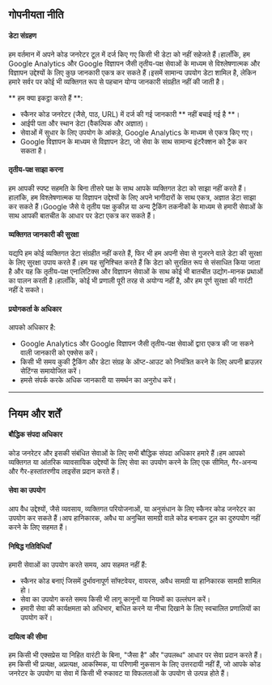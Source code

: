 ## गोपनीयता नीति

#### डेटा संग्रहण
हम वर्तमान में अपने कोड जनरेटर टूल में दर्ज किए गए किसी भी डेटा को नहीं सहेजते हैं।हालाँकि, हम Google Analytics और Google विज्ञापन जैसी तृतीय-पक्ष सेवाओं के माध्यम से विश्लेषणात्मक और विज्ञापन उद्देश्यों के लिए कुछ जानकारी एकत्र कर सकते हैं।इसमें सामान्य उपयोग डेटा शामिल है, लेकिन हमारे सर्वर पर कोई भी व्यक्तिगत रूप से पहचान योग्य जानकारी संग्रहीत नहीं की जाती है।

** हम क्या इकट्ठा करते हैं **:
- स्कैनर कोड जनरेटर (जैसे, पाठ, URL) में दर्ज की गई जानकारी ** नहीं बचाई गई है **।
- आईपी पता और स्थान डेटा (वैकल्पिक और अज्ञात)।
- सेवाओं में सुधार के लिए उपयोग के आंकड़े, Google Analytics के माध्यम से एकत्र किए गए।
- Google विज्ञापन के माध्यम से विज्ञापन डेटा, जो सेवा के साथ सामान्य इंटरैक्शन को ट्रैक कर सकता है।

#### तृतीय-पक्ष साझा करना
हम आपकी स्पष्ट सहमति के बिना तीसरे पक्ष के साथ आपके व्यक्तिगत डेटा को साझा नहीं करते हैं।हालांकि, हम विश्लेषणात्मक या विज्ञापन उद्देश्यों के लिए अपने भागीदारों के साथ एकत्र, अज्ञात डेटा साझा कर सकते हैं।Google जैसे ये तृतीय पक्ष कुकीज़ या अन्य ट्रैकिंग तकनीकों के माध्यम से हमारी सेवाओं के साथ आपकी बातचीत के आधार पर डेटा एकत्र कर सकते हैं।

#### व्यक्तिगत जानकारी की सुरक्षा
यद्यपि हम कोई व्यक्तिगत डेटा संग्रहीत नहीं करते हैं, फिर भी हम अपनी सेवा से गुजरने वाले डेटा की सुरक्षा के लिए सुरक्षा उपाय करते हैं।हम यह सुनिश्चित करते हैं कि डेटा को सुरक्षित रूप से संसाधित किया जाता है और यह कि तृतीय-पक्ष एनालिटिक्स और विज्ञापन सेवाओं के साथ कोई भी बातचीत उद्योग-मानक प्रथाओं का पालन करती है।हालाँकि, कोई भी प्रणाली पूरी तरह से अयोग्य नहीं है, और हम पूर्ण सुरक्षा की गारंटी नहीं दे सकते।

#### प्रयोगकर्ता के अधिकार
आपको अधिकार है:
- Google Analytics और Google विज्ञापन जैसी तृतीय-पक्ष सेवाओं द्वारा एकत्र की जा सकने वाली जानकारी को एक्सेस करें।
- किसी भी समय कुकी ट्रैकिंग और डेटा संग्रह के ऑप्ट-आउट को नियंत्रित करने के लिए अपनी ब्राउज़र सेटिंग्स समायोजित करें।
- हमसे संपर्क करके अधिक जानकारी या समर्थन का अनुरोध करें।

---

## नियम और शर्तें

#### बौद्धिक संपदा अधिकार
कोड जनरेटर और इसकी संबंधित सेवाओं के लिए सभी बौद्धिक संपदा अधिकार हमारे हैं।हम आपको व्यक्तिगत या आंतरिक व्यावसायिक उद्देश्यों के लिए सेवा का उपयोग करने के लिए एक सीमित, गैर-अनन्य और गैर-हस्तांतरणीय लाइसेंस प्रदान करते हैं।

#### सेवा का उपयोग
आप वैध उद्देश्यों, जैसे व्यवसाय, व्यक्तिगत परियोजनाओं, या अनुसंधान के लिए स्कैनर कोड जनरेटर का उपयोग कर सकते हैं।आप हानिकारक, अवैध या अनुचित सामग्री वाले कोड बनाकर टूल का दुरुपयोग नहीं करने के लिए सहमत हैं।

#### निषिद्ध गतिविधियाँ
हमारी सेवाओं का उपयोग करते समय, आप सहमत नहीं हैं:
- स्कैनर कोड बनाएं जिसमें दुर्भावनापूर्ण सॉफ्टवेयर, वायरस, अवैध सामग्री या हानिकारक सामग्री शामिल हो।
- सेवा का उपयोग करते समय किसी भी लागू कानूनों या नियमों का उल्लंघन करें।
- हमारी सेवा की कार्यक्षमता को अधिभार, बाधित करने या नीचा दिखाने के लिए स्वचालित प्रणालियों का उपयोग करें।

#### दायित्व की सीमा
हम किसी भी एक्सप्रेस या निहित वारंटी के बिना, "जैसा है" और "उपलब्ध" आधार पर सेवा प्रदान करते हैं।हम किसी भी प्रत्यक्ष, अप्रत्यक्ष, आकस्मिक, या परिणामी नुकसान के लिए उत्तरदायी नहीं हैं, जो आपके कोड जनरेटर के उपयोग या सेवा में किसी भी रुकावट या विफलताओं के उपयोग से उत्पन्न होते हैं।